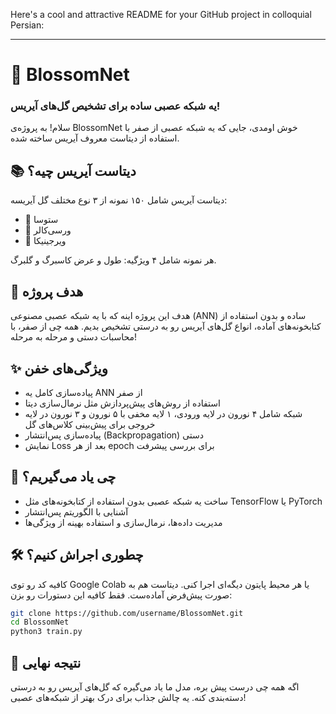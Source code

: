 Here's a cool and attractive README for your GitHub project in colloquial Persian:

---

# 🌸 BlossomNet

### یه شبکه عصبی ساده برای تشخیص گل‌های آیریس!

سلام! به پروژه‌ی BlossomNet خوش اومدی، جایی که یه شبکه عصبی از صفر با استفاده از دیتاست معروف آیریس ساخته شده.

## 📚 دیتاست آیریس چیه؟

دیتاست آیریس شامل ۱۵۰ نمونه از ۳ نوع مختلف گل آیریسه:  
- 🌷 ستوسا  
- 🌼 ورسی‌کالر  
- 🌺 ویرجینیکا

هر نمونه شامل ۴ ویژگیه: طول و عرض کاسبرگ و گلبرگ.

## 🚀 هدف پروژه

هدف این پروژه اینه که با یه شبکه عصبی مصنوعی (ANN) ساده و بدون استفاده از کتابخونه‌های آماده، انواع گل‌های آیریس رو به درستی تشخیص بدیم. همه چی از صفر، با محاسبات دستی و مرحله به مرحله!

## ✨ ویژگی‌های خفن

- پیاده‌سازی کامل یه ANN از صفر
- استفاده از روش‌های پیش‌پردازش مثل نرمال‌سازی دیتا
- شبکه شامل ۴ نورون در لایه ورودی، ۱ لایه مخفی با ۵ نورون و ۳ نورون در لایه خروجی برای پیش‌بینی کلاس‌های گل
- پیاده‌سازی پس‌انتشار (Backpropagation) دستی
- نمایش Loss بعد از هر epoch برای بررسی پیشرفت

## 🧠 چی یاد می‌گیریم؟

- ساخت یه شبکه عصبی بدون استفاده از کتابخونه‌های مثل TensorFlow یا PyTorch
- آشنایی با الگوریتم پس‌انتشار
- مدیریت داده‌ها، نرمال‌سازی و استفاده بهینه از ویژگی‌ها

## 🛠️ چطوری اجراش کنیم؟

کافیه کد رو توی Google Colab یا هر محیط پایتون دیگه‌ای اجرا کنی. دیتاست هم به صورت پیش‌فرض آماده‌ست. فقط کافیه این دستورات رو بزن:

```bash
git clone https://github.com/username/BlossomNet.git
cd BlossomNet
python3 train.py
```

## 🎯 نتیجه نهایی

اگه همه چی درست پیش بره، مدل ما یاد می‌گیره که گل‌های آیریس رو به درستی دسته‌بندی کنه. یه چالش جذاب برای درک بهتر از شبکه‌های عصبی!
